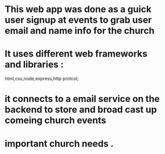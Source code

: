 # This web app was done as  a guick user signup at events to grab user email and name info for the church
# It uses different web frameworks and libraries : 
  html,css,node,express,http protcol;

# it connects to a email service on the backend to store and broad cast up comeing church events
# important church needs .
